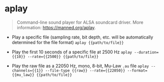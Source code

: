 # aplay
> Command-line sound player for ALSA soundcard driver.
> More information: <https://manned.org/aplay>.

- Play a specific file (sampling rate, bit depth, etc. will be automatically determined for the file format)
`aplay {{path/to/file}}`

- Play the first 10 seconds of a specific file at 2500 Hz
`aplay --duration={{10}} --rate={{2500}} {{path/to/file}}`

- Play the raw file as a 22050 Hz, mono, 8-bit, Mu-Law `.au` file
`aplay --channels={{1}} --file-type {{raw}} --rate={{22050}} --format={{mu_law}} {{path/to/file}}`

